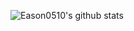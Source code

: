 ![Eason0510's github stats](https://github-readme-stats.vercel.app/api?username=Eason0510&show_icons=true&theme=vue-dark)
